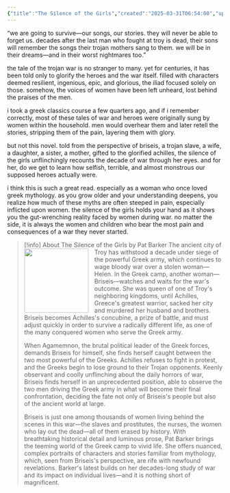 ```yaml
---
{"title":"The Silence of the Girls","created":"2025-03-31T06:54:00","updated":"2023-03-27","read_count":"1","authors":["Pat Barker"],"rating":4,"dg-publish":true,"cover":"https://upload.wikimedia.org/wikipedia/en/8/8d/The_Silence_of_the_Girls.jpg","dg-metatags":{"og:image":"https://images-na.ssl-images-amazon.com/images/S/compressed.photo.goodreads.com/books/1673909740i/78814176.jpg"},"reviewed":true,"log":[{"status":"Read","timestamp":"2016-03-10T00:00:00+06:00"},{"status":"To Read","timestamp":"2015-11-29T00:00:00+06:00"}],"status":"Read","dg-path":"Reading/Books/Read/The Silence of the Girls by Pat Barker","permalink":"/reading/books/read/the-silence-of-the-girls-by-pat-barker/","metatags":{"og:image":"https://images-na.ssl-images-amazon.com/images/S/compressed.photo.goodreads.com/books/1673909740i/78814176.jpg"},"dgPassFrontmatter":true,"dg-note-icon":"stellar-nebula","tags":["greek-mythology","feminism","womanhood","tragedy"],"noteIcon":"stellar-nebula"}
---
```



“we are going to survive—our songs, our stories. they will never be able to forget us. decades after the last man who fought at troy is dead, their sons will remember the songs their trojan mothers sang to them. we will be in their dreams—and in their worst nightmares too.”  
  
the tale of the trojan war is no stranger to many. yet for centuries, it has been told only to glorify the heroes and the war itself. filled with characters deemed resilient, ingenious, epic, and glorious, the iliad focused solely on those. somehow, the voices of women have been left unheard, lost behind the praises of the men.  
  
i took a greek classics course a few quarters ago, and if i remember correctly, most of these tales of war and heroes were originally sung by women within the household. men would overhear them and later retell the stories, stripping them of the pain, layering them with glory.  
  
but not this novel. told from the perspective of briseis, a trojan slave, a wife, a daughter, a sister, a mother, gifted to the glorified achilles, the silence of the girls unflinchingly recounts the decade of war through her eyes. and for her, do we get to learn how selfish, terrible, and almost monstrous our supposed heroes actually were.  
  
i think this is such a great read. especially as a woman who once loved greek mythology. as you grow older and your understanding deepens, you realize how much of these myths are often steeped in pain, especially inflicted upon women. the silence of the girls holds your hand as it shows you the gut-wrenching reality faced by women during war. no matter the side, it is always the women and children who bear the most pain and consequences of a war they never started.

> [!info] About The Silence of the Girls by Pat Barker
><img src="https://upload.wikimedia.org/wikipedia/en/8/8d/The_Silence_of_the_Girls.jpg" style="float: left; margin-right: 1em; width: 150px; height: auto;" /> The ancient city of Troy has withstood a decade under siege of the powerful Greek army, which continues to wage bloody war over a stolen woman—Helen. In the Greek camp, another woman—Briseis—watches and waits for the war's outcome. She was queen of one of Troy's neighboring kingdoms, until Achilles, Greece's greatest warrior, sacked her city and murdered her husband and brothers. Briseis becomes Achilles's concubine, a prize of battle, and must adjust quickly in order to survive a radically different life, as one of the many conquered women who serve the Greek army.  
>
>When Agamemnon, the brutal political leader of the Greek forces, demands Briseis for himself, she finds herself caught between the two most powerful of the Greeks. Achilles refuses to fight in protest, and the Greeks begin to lose ground to their Trojan opponents. Keenly observant and coolly unflinching about the daily horrors of war, Briseis finds herself in an unprecedented position, able to observe the two men driving the Greek army in what will become their final confrontation, deciding the fate not only of Briseis's people but also of the ancient world at large.  
>
>Briseis is just one among thousands of women living behind the scenes in this war—the slaves and prostitutes, the nurses, the women who lay out the dead—all of them erased by history. With breathtaking historical detail and luminous prose, Pat Barker brings the teeming world of the Greek camp to vivid life. She offers nuanced, complex portraits of characters and stories familiar from mythology, which, seen from Briseis's perspective, are rife with newfound revelations. Barker's latest builds on her decades-long study of war and its impact on individual lives—and it is nothing short of magnificent.
  

